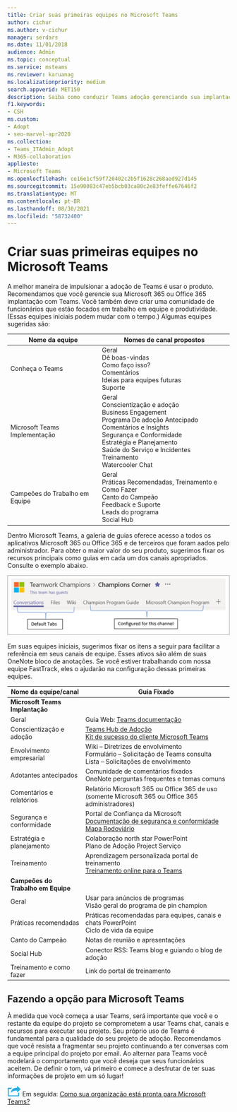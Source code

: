 ```yaml
---
title: Criar suas primeiras equipes no Microsoft Teams
author: cichur
ms.author: v-cichur
manager: serdars
ms.date: 11/01/2018
audience: Admin
ms.topic: conceptual
ms.service: msteams
ms.reviewer: karuanag
ms.localizationpriority: medium
search.appverid: MET150
description: Saiba como conduzir Teams adoção gerenciando sua implantação Microsoft 365 ou Office 365 com o Teams, incluindo como fixar os recursos principais como guias nos canais apropriados.
f1.keywords:
- CSH
ms.custom:
- Adopt
- seo-marvel-apr2020
ms.collection:
- Teams_ITAdmin_Adopt
- M365-collaboration
appliesto:
- Microsoft Teams
ms.openlocfilehash: ce16e1cf59f720402c2b5f1628c268aed927d145
ms.sourcegitcommit: 15e90083c47eb5bcb03ca80c2e83feffe67646f2
ms.translationtype: MT
ms.contentlocale: pt-BR
ms.lasthandoff: 08/30/2021
ms.locfileid: "58732400"
---
```

# <a name="create-your-first-teams-in-microsoft-teams"></a>Criar suas primeiras equipes no Microsoft Teams

A melhor maneira de impulsionar a adoção de Teams é usar o produto. Recomendamos que você gerencie sua Microsoft 365 ou Office 365 implantação com Teams. Você também deve criar uma comunidade de funcionários que estão focados em trabalho em equipe e produtividade. (Essas equipes iniciais podem mudar com o tempo.) Algumas equipes sugeridas são:

| Nome da equipe | Nomes de canal propostos |
| --------- | ---------------------- |
| Conheça o Teams | Geral</br> Dê boas-vindas</br> Como faço isso?</br>Comentários </br> Ideias para equipes futuras </br> Suporte |
| Microsoft Teams Implementação | Geral <br/> Conscientização e adoção <br/> Business Engagement <br/> Programa De adoção Antecipado <br/> Comentários e Insights <br/> Segurança e Conformidade <br/> Estratégia e Planejamento <br/> Saúde do Serviço e Incidentes <br/> Treinamento <br/> Watercooler Chat |
| Campeões do Trabalho em Equipe | Geral <br/> Práticas Recomendadas, Treinamento e Como Fazer <br/> Canto do Campeão <br/> Feedback e Suporte <br/> Leads do programa <br/> Social Hub |

Dentro Microsoft Teams, a [](/microsoftteams/platform/concepts/tabs/tabs-overview) galeria de guias oferece acesso a todos os aplicativos Microsoft 365 ou Office 365 e de terceiros que foram aados pelo administrador. Para obter o maior valor do seu produto, sugerimos fixar os recursos principais como guias em cada um dos canais apropriados. Consulte o exemplo abaixo.

![Captura de tela mostrando guias padrão e personalizadas.](media/teams-adoption-tab-example.png)

Em suas equipes iniciais, sugerimos fixar os itens a seguir para facilitar a referência em seus canais de equipe. Esses ativos são além de suas OneNote bloco de anotações. Se você estiver trabalhando com nossa equipe FastTrack, eles o ajudarão na configuração dessas primeiras equipes. 

|Nome da equipe/canal | Guia Fixado |
|----------------- | ---------- |
| **Microsoft Teams Implantação** ||
| Geral | Guia Web: [Teams documentação](./index.yml) |
| Conscientização e adoção | [Teams Hub de Adoção](https://aka.ms/DriveTeamsAdoption)<br/>[Kit de sucesso do cliente Microsoft Teams](https://aka.ms/TeamsCustomerSuccess)|
| Envolvimento empresarial | Wiki – Diretrizes de envolvimento<br/>Formulário – Solicitação de Teams consulta<br/>Lista – Solicitações de envolvimento |
|Adotantes antecipados | Comunidade de comentários fixados <br/> OneNote perguntas frequentes e temas comuns |
| Comentários e relatórios | Relatório Microsoft 365 ou Office 365 de uso (somente Microsoft 365 ou Office 365 administradores) |
| Segurança e conformidade | Portal de Confiança da Microsoft <br/> [Documentação de segurança e conformidade](/office365/securitycompliance/index)<br/> [Mapa Rodoviário](/office365/securitycompliance/security-roadmap) |
| Estratégia e planejamento | Colaboração north star PowerPoint <br/> Plano de Adoção Project Serviço |
| Treinamento | Aprendizagem personalizada portal de treinamento <br/> [Treinamento online para o Teams](https://aka.ms/TeamsTraining) |
| **Campeões do Trabalho em Equipe**|  |
| Geral | Usar para anúncios de programas <br/> Visão geral do programa de pin champion |
| Práticas recomendadas | Práticas recomendadas para equipes, canais e chats PowerPoint <br/> Ciclo de vida da equipe |
| Canto do Campeão | Notas de reunião e apresentações |
| Social Hub | Conector RSS: Teams blog e guiando o blog de adoção |
| Treinamento e como fazer | Link do portal de treinamento |

## <a name="making-the-switch-to-microsoft-teams"></a>Fazendo a opção para Microsoft Teams

À medida que você começa a usar Teams, será importante que você e o restante da equipe do projeto se comprometem a usar Teams chat, canais e recursos para executar seu projeto. Seu próprio uso de Teams é fundamental para a qualidade do seu projeto de adoção. Recomendamos que você resista a fragmentar seu projeto continuando a ter conversas com a equipe principal do projeto por email. Ao alternar para Teams você modelará o comportamento que você deseja que seus funcionários aceitem. De definir o tom, vá primeiro e comece a desfrutar de ter suas informações de projeto em um só lugar!  

![Um ícone que representa a próxima etapa.](media/teams-adoption-next-icon.png) Em seguida: [Como sua organização está pronta para Microsoft Teams?](teams-adoption-assess-readiness.md)
